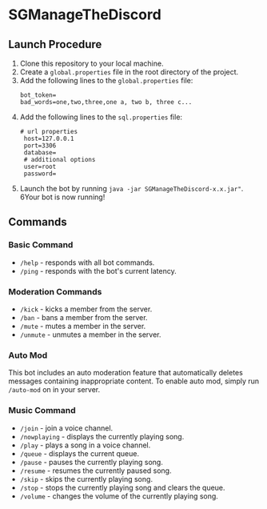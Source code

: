 # SGManageTheDiscord

## Launch Procedure

1. Clone this repository to your local machine.
2. Create a `global.properties` file in the root directory of the project.
3. Add the following lines to the `global.properties` file:
    ```
    bot_token=
    bad_words=one,two,three,one a, two b, three c...
    ```
4. Add the following lines to the `sql.properties` file:
   ```
   # url properties
    host=127.0.0.1
    port=3306
    database=
    # additional options
    user=root
    password=
   ```
5. Launch the bot by running `java -jar SGManageTheDiscord-x.x.jar"`.
6Your bot is now running!

## Commands

### Basic Command
- `/help` - responds with all bot commands.
- `/ping` - responds with the bot's current latency.

### Moderation Commands
- `/kick` - kicks a member from the server.
- `/ban` - bans a member from the server.
- `/mute` - mutes a member in the server.
- `/unmute` - unmutes a member in the server.

### Auto Mod
This bot includes an auto moderation feature that automatically deletes messages containing inappropriate content. To enable auto mod, simply run `/auto-mod` on in your server.

### Music Command
- `/join` - join a voice channel.
- `/nowplaying` - displays the currently playing song.
- `/play` - plays a song in a voice channel.
- `/queue` - displays the current queue.
- `/pause` - pauses the currently playing song.
- `/resume` - resumes the currently paused song.
- `/skip` - skips the currently playing song.
- `/stop` - stops the currently playing song and clears the queue.
- `/volume` - changes the volume of the currently playing song.
